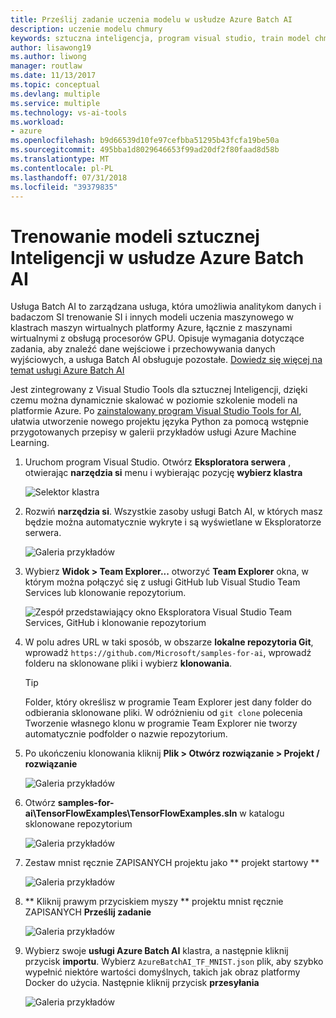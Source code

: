 ```yaml
---
title: Prześlij zadanie uczenia modelu w usłudze Azure Batch AI
description: uczenie modelu chmury
keywords: sztuczna inteligencja, program visual studio, train model chmury
author: lisawong19
ms.author: liwong
manager: routlaw
ms.date: 11/13/2017
ms.topic: conceptual
ms.devlang: multiple
ms.service: multiple
ms.technology: vs-ai-tools
ms.workload:
- azure
ms.openlocfilehash: b9d66539d10fe97cefbba51295b43fcfa19be50a
ms.sourcegitcommit: 495bba1d8029646653f99ad20df2f80faad8d58b
ms.translationtype: MT
ms.contentlocale: pl-PL
ms.lasthandoff: 07/31/2018
ms.locfileid: "39379835"
---
```

# <a name="train-ai-models-in-azure-batch-ai"></a>Trenowanie modeli sztucznej Inteligencji w usłudze Azure Batch AI

Usługa Batch AI to zarządzana usługa, która umożliwia analitykom danych i badaczom SI trenowanie SI i innych modeli uczenia maszynowego w klastrach maszyn wirtualnych platformy Azure, łącznie z maszynami wirtualnymi z obsługą procesorów GPU. Opisuje wymagania dotyczące zadania, aby znaleźć dane wejściowe i przechowywania danych wyjściowych, a usługa Batch AI obsługuje pozostałe. [Dowiedz się więcej na temat usługi Azure Batch AI](https://docs.microsoft.com/azure/batch-ai/overview)

Jest zintegrowany z Visual Studio Tools dla sztucznej Inteligencji, dzięki czemu można dynamicznie skalować w poziomie szkolenie modeli na platformie Azure.  Po [zainstalowany program Visual Studio Tools for AI](installation.md), ułatwia utworzenie nowego projektu języka Python za pomocą wstępnie przygotowanych przepisy w galerii przykładów usługi Azure Machine Learning.

1. Uruchom program Visual Studio. Otwórz **Eksploratora serwera** , otwierając **narzędzia si** menu i wybierając pozycję **wybierz klastra**

    ![Selektor klastra](media\train-model\select-cluster.png)


2. Rozwiń **narzędzia si**. Wszystkie zasoby usługi Batch AI, w których masz będzie można automatycznie wykryte i są wyświetlane w Eksploratorze serwera.

    ![Galeria przykładów](media\train-model\batchai.png)

3. Wybierz **Widok > Team Explorer...**  otworzyć **Team Explorer** okna, w którym można połączyć się z usługi GitHub lub Visual Studio Team Services lub klonowanie repozytorium.

    ![Zespół przedstawiający okno Eksploratora Visual Studio Team Services, GitHub i klonowanie repozytorium](media\train-model\team-explorer.png)

4. W polu adres URL w taki sposób, w obszarze **lokalne repozytoria Git**, wprowadź `https://github.com/Microsoft/samples-for-ai`, wprowadź folderu na sklonowane pliki i wybierz **klonowania**.

    > [!Tip]
    > Folder, który określisz w programie Team Explorer jest dany folder do odbierania sklonowane pliki. W odróżnieniu od `git clone` polecenia Tworzenie własnego klonu w programie Team Explorer nie tworzy automatycznie podfolder o nazwie repozytorium.

5. Po ukończeniu klonowania kliknij **Plik > Otwórz rozwiązanie > Projekt / rozwiązanie**

    ![Galeria przykładów](media\train-model\open-solution.png)

5. Otwórz **samples-for-ai\TensorFlowExamples\TensorFlowExamples.sln** w katalogu sklonowane repozytorium

    ![Galeria przykładów](media\train-model\tensorflowexamples.png)

5. Zestaw mnist ręcznie ZAPISANYCH projektu jako ** projekt startowy **

    ![Galeria przykładów](media\train-model\mnist-startup.png)

1. ** Kliknij prawym przyciskiem myszy ** projektu mnist ręcznie ZAPISANYCH **Prześlij zadanie**

    ![Galeria przykładów](media\train-model\submit-job.png)

1. Wybierz swoje **usługi Azure Batch AI** klastra, a następnie kliknij przycisk **importu**. Wybierz `AzureBatchAI_TF_MNIST.json` plik, aby szybko wypełnić niektóre wartości domyślnych, takich jak obraz platformy Docker do użycia. Następnie kliknij przycisk **przesyłania**

    ![Galeria przykładów](media\train-model\submit-batch.png)